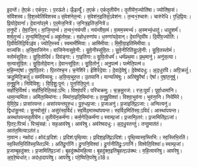 

  
इ॒दन्ते॑। ते॒एकं॑। एकं॑प॒र:। प॒रऊ॑ते। ऊँ॒इत्यूँ॑। त॒एकं॑। एकं॑तृ॒तीये॑न। तृ॒तीये॑न॒ज्योति॑षा। ज्योति॑षा॒सं। संवि॑शस्व। वि॒श॒स्वेति॑विशस्व॥ सं॒वेश॑नेत॒न्व॑:। सं॒वेश॑न॒इति॑सं॒ऽवेश॑न:। त॒न्व१॒॑श्चारु॑:। चारु॑रेधि। ए॒धि॒प्रि॒य:। प्रि॒योदे॒वानां॑। दे॒वानां॑पर॒मे। प॒र॒मेज॒नित्रे॑। ज॒नित्र॒इति॑ज॒नित्रे॑॥  
त॒नूष्टे॑। ते॒वा॒जि॒न्। वा॒जि॒न्त॒न्वं॑। त॒न्व१॒॑नय॑न्ती। नय॑न्तीवा॒मं। वा॒मम॒स्मभ्यं॑। अ॒स्मभ्यं॒धातु॑। धातु॒शर्म॑। शर्म॒तुभ्यं॑। तुभ्य॒मिति॒तुभ्यं॑॥ अह्रु॑तोम॒ह:। म॒होध॒रुणा॑य। ध॒रुणा॑यदे॒वान्। दे॒वान्दि॒वी॑व। दि॒वी॑व॒ज्योति॑:। दि॒वीवेति॑दि॒विऽइ॑व। ज्योति॒स्स्वं। स्वमामी॑मिया:। आमि॑मीया:। मि॒मी॒या॒इति॑मिमीया:॥  
वाज्य॑सि। अ॒सि॒वाजि॑नेन। वाजि॑नेनासुवे॒नी:। सु॒वे॒नीस्सु॑वि॒त:। सु॒वे॒नीरिति॑सु॒ऽवे॒नी:। सु॒वि॒तस्तोमं॑। स्तोमं॑सुवि॒त:। सु॒वि॒तोदिवं॑। दिव॑ङ्गा:। गा॒इति॑गा:॥ सु॒वि॒तोधर्म॑। धर्म॑प्रथ॒मा। प्र॒थ॒मानु॑। अनु॑स॒त्या। स॒त्यासु॑वि॒त:। सु॒वि॒तोदे॒वान्। दे॒वान्त्सु॑वि॒त:। सु॒वि॒तोनु॑। अनु॒पत्म॑। पत्मेति॒पत्म॑॥  
म॒हि॒म्नए॑षां। ए॒षां॒पि॒तर॑:। पि॒तर॑श्च॒न। च॒नेशि॑रे। ईशि॑रेदे॒वा:। दे॒वादे॒वेषु॑। दे॒वेष्व॑दधु:। अ॒द॒धुरपि॑। अपि॒क्रतुं॑। क्रतु॒मिति॒क्रतुं॑॥ सम॑विव्यचु:। अ॒वि॒व्य॒चुरु॒त। उ॒तयानि॑। यान्यत्वि॑षु:। अत्वि॑षु॒रैषां॑। ऐषां॑। ए॒षां॒त॒नूषु॑। त॒नूषु॒नि। निवि॑विशु:। वि॒वि॒शु॒:पुन॑:। पुन॒रिति॒पुन॑:॥  
सहो॑भि॒र्विश्वं॑। सहो॑भि॒रिति॒सह॑:ऽभि:। विश्वं॒परि॑। परि॑चक्रमु:। च॒क्र॒मू॒रज॑:। रज॒:पूर्वा॑। पूर्वा॒धामा॑नि। धामा॒न्यमि॑ता। अमि॑ता॒मिमा॑ना:। मिमा॑ना॒इति॒मिमा॑ना:॥ त॒नूषु॒विश्वा॑। विश्वा॒भुव॑ना। भुव॑ना॒नि। निये॑मिरे। ये॒मि॒रे॒प्र। प्रासा॑रयन्त। असा॑रयन्तपुरु॒ध। पु॒रु॒धप्र॒जा:। प्र॒जाअनु॑। प्र॒जाइति॑प्र॒ऽजा:। अन्वित्यनु॑॥  
द्विधा॑सू॒नव॑:। सू॒नवोसु॑रं। असु॑रंस्व॒र्विदं॑। स्व॒र्विद॒मास्था॑पयन्त। स्व॒र्विद॒मिति॑स्व॒:ऽविदं॑। आस्था॑पयन्त। अस्था॑पयन्ततृ॒तीये॑न। तृ॒तीये॑न॒कर्म॑णा। कर्म॒णेति॒कर्म॑णा॥ स्वाम्प्र॒जां। प्र॒जाम्पि॒तर॑:। प्र॒जामिति॑प्र॒ऽजां। पि॒तर॒:पित्र्यं॑। पित्र्यं॒सह॑:। सह॒आव॑रेषु। आव॑रेषु। अव॑रेष्वदधु:। अ॒द॒धु॒स्तन्तुं॑। तन्तु॒मात॑तं। आत॑त॒मित्याऽत॑तं॥  
ना॒वान। नक्षोदः॑। क्षोद॑:प्र॒दिश॑:। प्र॒दिश॑:पृथि॒व्या:। प्र॒दिश॒इति॑प्र॒ऽदिश॑:। पृ॒थि॒व्यास्व॒स्तिभि॑:। स्व॒स्तिभि॒रति॑। स्व॒स्तिभि॒रिति॑स्व॒स्तिऽभि॑:। अति॑दु॒र्गानि॑। दु॒गानि॒विश्वा॑। दु॒र्गानीति॑दु॒:ऽगानि॑। विश्वेति॒विश्वा॑॥ स्वाम्प्र॒जां। प्र॒जाम्बृ॒हदु॑क्त:। प्र॒जामिति॑प्र॒ऽजां। बृ॒हदु॑क्थोमहि॒त्वा। बृ॒हदु॑क्त॒इति॑बृ॒हत्ऽउ॑क्थ:। म॒हि॒त्वाव॑रेषु। आव॑रेषु। अ॒व॒रे॒ष्वधा॑त्। अद॑धा॒दापरे॑षु। आपरे॑षु। परे॒ष्विति॒परे॑षु॥18॥  
